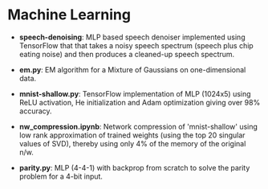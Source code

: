 # Machine Learning

* __speech-denoising__: MLP based speech denoiser implemented using TensorFlow that that takes a noisy speech spectrum (speech plus chip eating noise) and then produces a cleaned-up speech spectrum.

* __em.py__: EM algorithm for a Mixture of Gaussians on one-dimensional data.

* __mnist-shallow.py__: TensorFlow implementation of MLP (1024x5) using ReLU activation, He initialization and Adam optimization giving over 98% accuracy.

* __nw_compression.ipynb__: Network compression of 'mnist-shallow' using low rank approximation of trained weights (using the top 20 singular values of SVD), thereby using only 4% of the memory of the original n/w.

* __parity.py__: MLP (4-4-1) with backprop from scratch to solve the parity problem for a 4-bit input.


